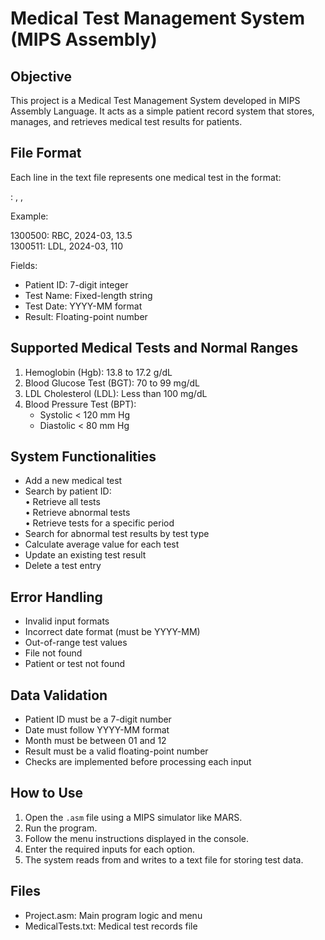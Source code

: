 # Medical Test Management System (MIPS Assembly)

## Objective
This project is a Medical Test Management System developed in MIPS Assembly Language.
It acts as a simple patient record system that stores, manages, and retrieves medical test results for patients.

## File Format
Each line in the text file represents one medical test in the format:

<PatientID>: <TestName>, <TestDate>, <Result>

Example:

1300500: RBC, 2024-03, 13.5  
1300511: LDL, 2024-03, 110

Fields:
- Patient ID: 7-digit integer
- Test Name: Fixed-length string
- Test Date: YYYY-MM format
- Result: Floating-point number

## Supported Medical Tests and Normal Ranges
1. Hemoglobin (Hgb): 13.8 to 17.2 g/dL  
2. Blood Glucose Test (BGT): 70 to 99 mg/dL  
3. LDL Cholesterol (LDL): Less than 100 mg/dL  
4. Blood Pressure Test (BPT):  
   - Systolic < 120 mm Hg  
   - Diastolic < 80 mm Hg

## System Functionalities
- Add a new medical test  
- Search by patient ID:  
  • Retrieve all tests  
  • Retrieve abnormal tests  
  • Retrieve tests for a specific period  
- Search for abnormal test results by test type  
- Calculate average value for each test  
- Update an existing test result  
- Delete a test entry  

## Error Handling
- Invalid input formats  
- Incorrect date format (must be YYYY-MM)  
- Out-of-range test values  
- File not found  
- Patient or test not found  

## Data Validation
- Patient ID must be a 7-digit number  
- Date must follow YYYY-MM format  
- Month must be between 01 and 12  
- Result must be a valid floating-point number  
- Checks are implemented before processing each input

## How to Use
1. Open the `.asm` file using a MIPS simulator like MARS.
2. Run the program.
3. Follow the menu instructions displayed in the console.
4. Enter the required inputs for each option.
5. The system reads from and writes to a text file for storing test data.

## Files
- Project.asm: Main program logic and menu
- MedicalTests.txt: Medical test records file



